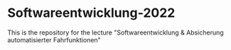 # Softwareentwicklung-2022
This is the repository for the lecture "Softwareentwicklung &amp; Absicherung automatisierter Fahrfunktionen"
